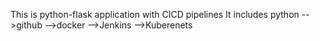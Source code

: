 This is python-flask application with CICD pipelines
It includes python -->github -->docker -->Jenkins -->Kuberenets
